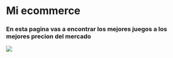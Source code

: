 # Mi ecommerce
### En esta pagina vas a encontrar los mejores juegos a los mejores precion del mercado
![](https://res.cloudinary.com/dugq5bp2r/image/upload/v1715886389/bc9jufdu9mayqhftb1ma.png)
